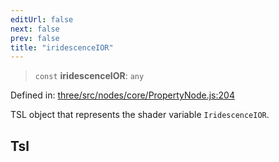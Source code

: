 ```yaml
---
editUrl: false
next: false
prev: false
title: "iridescenceIOR"
---
```


> `const` **iridescenceIOR**: `any`

Defined in: [three/src/nodes/core/PropertyNode.js:204](https://github.com/DefinitelyMaybe/three-i18n/blob/fa57b79433d1c349ffb23a78727299c8d4190136/three/src/nodes/core/PropertyNode.js#L204)

TSL object that represents the shader variable `IridescenceIOR`.

## Tsl
